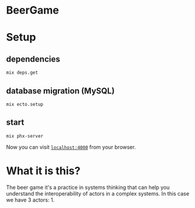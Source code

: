 # BeerGame

# Setup

## dependencies
`mix deps.get`

## database migration (MySQL)
`mix ecto.setup`


## start
`mix phx-server`

Now you can visit [`localhost:4000`](http://localhost:4000) from your browser.

# What it is this?
The beer game it's a practice in systems thinking that can help you understand the interoperability of actors in a complex systems. In this case we have 3 actors:
1. 
